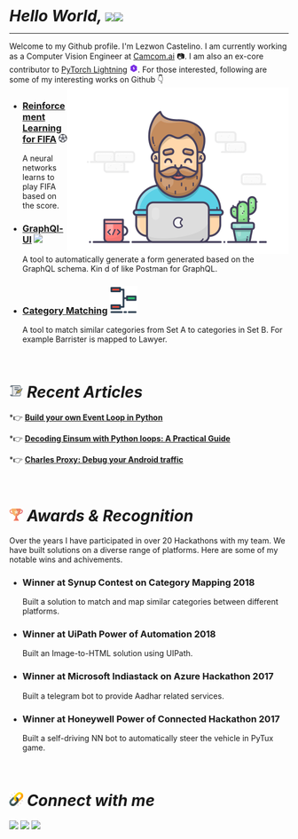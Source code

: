 <!-- Greeting -->
<h1 style="border: None; margin: 0; font-weight: 700; "> <i> Hello World, </i><img src="https://media.tenor.com/images/9d8210d2094d9eea0010ca67d0cfbe62/tenor.gif"/ width="30"><img src="https://media.giphy.com/media/hvRJCLFzcasrR4ia7z/giphy.gif" width="30px">  </h1>
<hr>

<!--Introduction -->

Welcome to my Github profile. I'm Lezwon Castelino. I am currently working as a Computer Vision Engineer at [Camcom.ai](http://camcom.ai/) :camera:. I am also an ex-core contributor to [PyTorch Lightning](https://www.pytorchlightning.ai/) <img src="S9okWqQ9_400x400.png" width="15">. For those interested, following are some of my interesting works on Github :point_down:
<img align="right" alt="GIF" src="dev.gif" width="400" style="margin:0; padding:0;"/>

* ### [**Reinforcement Learning for FIFA**](https://github.com/lezwon/DeepGamingAI_FIFARL) <img src="soccer-ball.png" width=15>
     A neural networks learns to play FIFA based on the score.

* ### [**GraphQl-UI**](https://github.com/lezwon/GraphQl-UI) <img src="https://cdn.worldvectorlogo.com/logos/graphql-logo-2.svg" width="10"> 
    A tool to automatically generate a form generated based on the GraphQL schema. Kin d of like Postman for GraphQL.

* ### [**Category Matching**](https://github.com/lezwon/category-matching) <img src="iconfinder_football_-30_6780624.png" width="50" />
    A tool to match similar categories from Set A to categories in Set B. For example Barrister is mapped to Lawyer.

<br>

# <img src="iconfinder_resolutions-08_897241.png" width="25"/> *Recent Articles*

*👉 [**Build your own Event Loop in Python**](https://techtalk.digitalpress.blog/build-your-own-event-loop-in-python/)

*👉 [**Decoding Einsum with Python loops: A Practical Guide**](https://techtalk.digitalpress.blog/decoding-einsum-with-python/)

*👉 [**Charles Proxy: Debug your Android traffic**](https://techtalk.digitalpress.blog/charles-proxy/)

<br>

# <img src="trophy.png" width="25"/> *Awards & Recognition*
Over the years I have participated in over 20 Hackathons with my team. We have built solutions on a diverse range of platforms. Here are some of my notable wins and achivements.


* ### **Winner at Synup Contest on Category Mapping 2018**
    Built a solution to match and map similar categories between different platforms.
* ### **Winner at UiPath Power of Automation 2018**
    Built an Image-to-HTML solution using UIPath.
* ### **Winner at Microsoft Indiastack on Azure Hackathon 2017**
    Built a telegram bot to provide Aadhar related services.
* ### **Winner at Honeywell Power of Connected Hackathon 2017**
    Built a self-driving NN bot to automatically steer the vehicle in PyTux game.

<br>

# <img src="link.png" width="25"/>  *Connect with me*

<a href="https://twitter.com/Lezwon"><img src="https://img.shields.io/badge/Twitter-1DA1F2?style=for-the-badge&logo=twitter&logoColor=white"></a>
<a href="https://lezwoncastelino.medium.com/"><img src="https://img.shields.io/badge/Medium-12100E?style=for-the-badge&logo=medium&logoColor=white"></a>
<a href="https://www.linkedin.com/in/lezwon"><img src="https://img.shields.io/badge/LinkedIn-0077B5?style=for-the-badge&logo=linkedin&logoColor=white"></a>
